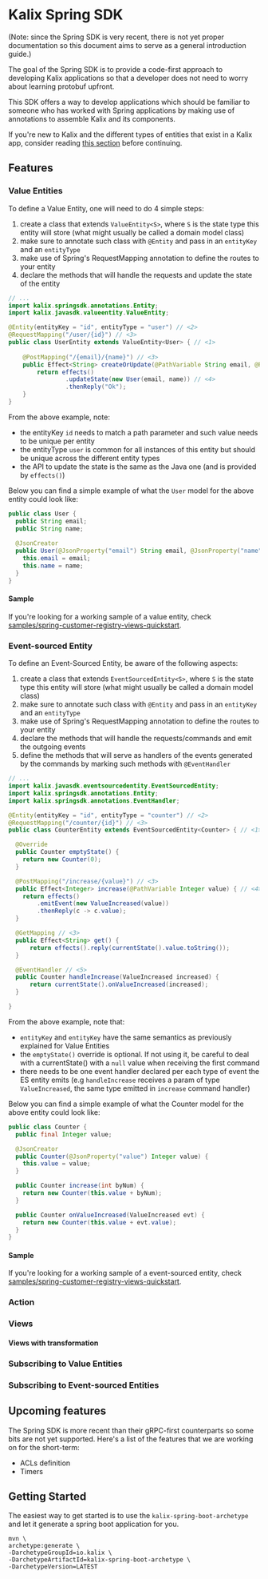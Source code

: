 # Kalix Spring SDK

(Note: since the Spring SDK is very recent, there is not yet proper documentation so this document aims to serve as a general introduction guide.)

The goal of the Spring SDK is to provide a code-first approach to developing Kalix applications so that a developer does not need to worry about learning protobuf upfront.

This SDK offers a way to develop applications which should be familiar to someone who has worked with Spring applications by making use of annotations to assemble Kalix and its components.

If you're new to Kalix and the different types of entities that exist in a Kalix app, consider reading [this section](https://docs.kalix.io/services/programming-model.html#_what_is_a_kalix_service) before continuing.  

## Features


### Value Entities

To define a Value Entity, one will need to do 4 simple steps:
1. create a class that extends `ValueEntity<S>`, where `S` is the state type this entity will store (what might usually be called a domain model class)
2. make sure to annotate such class with `@Entity` and pass in an `entityKey` and an `entityType`  
3. make use of Spring's RequestMapping annotation to define the routes to your entity
4. declare the methods that will handle the requests and update the state of the entity

```java
// ...
import kalix.springsdk.annotations.Entity;
import kalix.javasdk.valueentity.ValueEntity;

@Entity(entityKey = "id", entityType = "user") // <2>
@RequestMapping("/user/{id}") // <3>
public class UserEntity extends ValueEntity<User> { // <1>
    
    @PostMapping("/{email}/{name}") // <3>
    public Effect<String> createOrUpdate(@PathVariable String email, @PathVariable String name) {
        return effects()
                .updateState(new User(email, name)) // <4>
                .thenReply("Ok");
    }
}
```
From the above example, note:
- the entityKey `id` needs to match a path parameter and such value needs to be unique per entity
- the entityType `user` is common for all instances of this entity but should be unique across the different entity types
- the API to update the state is the same as the Java one (and is provided by `effects()`)


Below you can find a simple example of what the `User` model for the above entity could look like:
```java
public class User {
  public String email;
  public String name;
  
  @JsonCreator
  public User(@JsonProperty("email") String email, @JsonProperty("name") String name) {
    this.email = email;
    this.name = name;
  }
}
```

#### Sample
If you're looking for a working sample of a value entity, check [samples/spring-customer-registry-views-quickstart](../../samples/spring-customer-registry-views-quickstart). 


### Event-sourced Entity

To define an Event-Sourced Entity, be aware of the following aspects:
1. create a class that extends `EventSourcedEntity<S>`, where `S` is the state type this entity will store (what might usually be called a domain model class)
2. make sure to annotate such class with `@Entity` and pass in an `entityKey` and an `entityType`
3. make use of Spring's RequestMapping annotation to define the routes to your entity
4. declare the methods that will handle the requests/commands and emit the outgoing events
5. define the methods that will serve as handlers of the events generated by the commands by marking such methods with `@EventHandler`

```java
// ...
import kalix.javasdk.eventsourcedentity.EventSourcedEntity;
import kalix.springsdk.annotations.Entity;
import kalix.springsdk.annotations.EventHandler;

@Entity(entityKey = "id", entityType = "counter") // <2>
@RequestMapping("/counter/{id}") // <3>
public class CounterEntity extends EventSourcedEntity<Counter> { // <1>

  @Override
  public Counter emptyState() {
    return new Counter(0);
  }

  @PostMapping("/increase/{value}") // <3>
  public Effect<Integer> increase(@PathVariable Integer value) { // <4>
    return effects()
        .emitEvent(new ValueIncreased(value))
        .thenReply(c -> c.value);
  }

  @GetMapping // <3>
  public Effect<String> get() {
      return effects().reply(currentState().value.toString());
  }

  @EventHandler // <5>
  public Counter handleIncrease(ValueIncreased increased) {
      return currentState().onValueIncreased(increased);
  }

}
```
From the above example, note that:
- `entityKey` and `entityKey` have the same semantics as previously explained for Value Entities
- the `emptyState()` override is optional. If not using it, be careful to deal with a currentState() with a `null` value when receiving the first command
- there needs to be one event handler declared per each type of event the ES entity emits (e.g `handleIncrease` receives a param of type `ValueIncreased`, the same type emitted in `increase` command handler)

Below you can find a simple example of what the Counter model for the above entity could look like:
```java
public class Counter {
  public final Integer value;

  @JsonCreator
  public Counter(@JsonProperty("value") Integer value) {
    this.value = value;
  }

  public Counter increase(int byNum) {
    return new Counter(this.value + byNum);
  }

  public Counter onValueIncreased(ValueIncreased evt) {
    return new Counter(this.value + evt.value);
  }
}
```

#### Sample
If you're looking for a working sample of a event-sourced entity, check [samples/spring-customer-registry-views-quickstart](../../samples/spring-eventsourced-counter).

### Action

### Views

#### Views with transformation

### Subscribing to Value Entities

### Subscribing to Event-sourced Entities



## Upcoming features

The Spring SDK is more recent than their gRPC-first counterparts so some bits are not yet supported. Here's a list of the features that we are working on for the short-term:
- ACLs definition
- Timers


## Getting Started

The easiest way to get started is to use the `kalix-spring-boot-archetype` and let it generate a spring boot application for you.

```shell
mvn \
archetype:generate \
-DarchetypeGroupId=io.kalix \
-DarchetypeArtifactId=kalix-spring-boot-archetype \
-DarchetypeVersion=LATEST
```